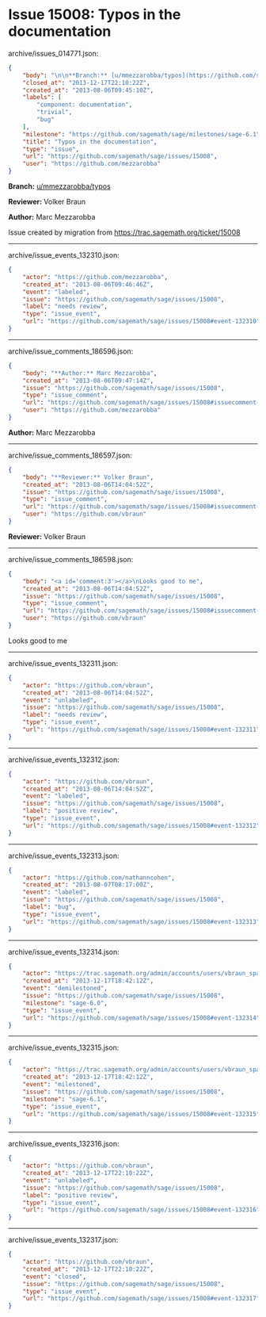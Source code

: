 # Issue 15008: Typos in the documentation

archive/issues_014771.json:
```json
{
    "body": "\n\n**Branch:** [u/mmezzarobba/typos](https://github.com/sagemath/sagetrac-mirror/tree/u/mmezzarobba/typos)\n\n**Reviewer:** Volker Braun\n\n**Author:** Marc Mezzarobba\n\nIssue created by migration from https://trac.sagemath.org/ticket/15008\n\n",
    "closed_at": "2013-12-17T22:10:22Z",
    "created_at": "2013-08-06T09:45:10Z",
    "labels": [
        "component: documentation",
        "trivial",
        "bug"
    ],
    "milestone": "https://github.com/sagemath/sage/milestones/sage-6.1",
    "title": "Typos in the documentation",
    "type": "issue",
    "url": "https://github.com/sagemath/sage/issues/15008",
    "user": "https://github.com/mezzarobba"
}
```


**Branch:** [u/mmezzarobba/typos](https://github.com/sagemath/sagetrac-mirror/tree/u/mmezzarobba/typos)

**Reviewer:** Volker Braun

**Author:** Marc Mezzarobba

Issue created by migration from https://trac.sagemath.org/ticket/15008





---

archive/issue_events_132310.json:
```json
{
    "actor": "https://github.com/mezzarobba",
    "created_at": "2013-08-06T09:46:46Z",
    "event": "labeled",
    "issue": "https://github.com/sagemath/sage/issues/15008",
    "label": "needs review",
    "type": "issue_event",
    "url": "https://github.com/sagemath/sage/issues/15008#event-132310"
}
```



---

archive/issue_comments_186596.json:
```json
{
    "body": "**Author:** Marc Mezzarobba",
    "created_at": "2013-08-06T09:47:14Z",
    "issue": "https://github.com/sagemath/sage/issues/15008",
    "type": "issue_comment",
    "url": "https://github.com/sagemath/sage/issues/15008#issuecomment-186596",
    "user": "https://github.com/mezzarobba"
}
```

**Author:** Marc Mezzarobba



---

archive/issue_comments_186597.json:
```json
{
    "body": "**Reviewer:** Volker Braun",
    "created_at": "2013-08-06T14:04:52Z",
    "issue": "https://github.com/sagemath/sage/issues/15008",
    "type": "issue_comment",
    "url": "https://github.com/sagemath/sage/issues/15008#issuecomment-186597",
    "user": "https://github.com/vbraun"
}
```

**Reviewer:** Volker Braun



---

archive/issue_comments_186598.json:
```json
{
    "body": "<a id='comment:3'></a>\nLooks good to me",
    "created_at": "2013-08-06T14:04:52Z",
    "issue": "https://github.com/sagemath/sage/issues/15008",
    "type": "issue_comment",
    "url": "https://github.com/sagemath/sage/issues/15008#issuecomment-186598",
    "user": "https://github.com/vbraun"
}
```

<a id='comment:3'></a>
Looks good to me



---

archive/issue_events_132311.json:
```json
{
    "actor": "https://github.com/vbraun",
    "created_at": "2013-08-06T14:04:52Z",
    "event": "unlabeled",
    "issue": "https://github.com/sagemath/sage/issues/15008",
    "label": "needs review",
    "type": "issue_event",
    "url": "https://github.com/sagemath/sage/issues/15008#event-132311"
}
```



---

archive/issue_events_132312.json:
```json
{
    "actor": "https://github.com/vbraun",
    "created_at": "2013-08-06T14:04:52Z",
    "event": "labeled",
    "issue": "https://github.com/sagemath/sage/issues/15008",
    "label": "positive review",
    "type": "issue_event",
    "url": "https://github.com/sagemath/sage/issues/15008#event-132312"
}
```



---

archive/issue_events_132313.json:
```json
{
    "actor": "https://github.com/nathanncohen",
    "created_at": "2013-08-07T08:17:00Z",
    "event": "labeled",
    "issue": "https://github.com/sagemath/sage/issues/15008",
    "label": "bug",
    "type": "issue_event",
    "url": "https://github.com/sagemath/sage/issues/15008#event-132313"
}
```



---

archive/issue_events_132314.json:
```json
{
    "actor": "https://trac.sagemath.org/admin/accounts/users/vbraun_spam",
    "created_at": "2013-12-17T18:42:12Z",
    "event": "demilestoned",
    "issue": "https://github.com/sagemath/sage/issues/15008",
    "milestone": "sage-6.0",
    "type": "issue_event",
    "url": "https://github.com/sagemath/sage/issues/15008#event-132314"
}
```



---

archive/issue_events_132315.json:
```json
{
    "actor": "https://trac.sagemath.org/admin/accounts/users/vbraun_spam",
    "created_at": "2013-12-17T18:42:12Z",
    "event": "milestoned",
    "issue": "https://github.com/sagemath/sage/issues/15008",
    "milestone": "sage-6.1",
    "type": "issue_event",
    "url": "https://github.com/sagemath/sage/issues/15008#event-132315"
}
```



---

archive/issue_events_132316.json:
```json
{
    "actor": "https://github.com/vbraun",
    "created_at": "2013-12-17T22:10:22Z",
    "event": "unlabeled",
    "issue": "https://github.com/sagemath/sage/issues/15008",
    "label": "positive review",
    "type": "issue_event",
    "url": "https://github.com/sagemath/sage/issues/15008#event-132316"
}
```



---

archive/issue_events_132317.json:
```json
{
    "actor": "https://github.com/vbraun",
    "created_at": "2013-12-17T22:10:22Z",
    "event": "closed",
    "issue": "https://github.com/sagemath/sage/issues/15008",
    "type": "issue_event",
    "url": "https://github.com/sagemath/sage/issues/15008#event-132317"
}
```
